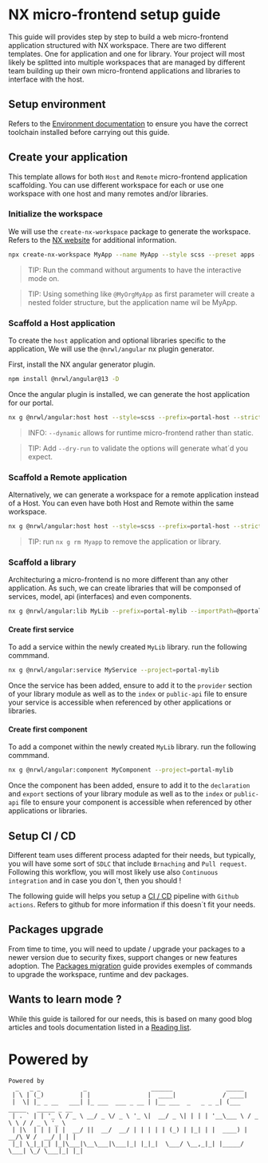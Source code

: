 # **NX micro-frontend setup guide**

This guide will provides step by step to build a web micro-frontend application structured with NX workspace. There are two different templates. One for application and one for library. Your project will most likely be splitted into multiple workspaces that are managed by different team building up their own micro-frontend applications and libraries to interface with the host.

## **Setup environment**

Refers to the [Environment documentation](https://github.com/NineteenSevenFour/template-portal-app/blob/main/ENVIRONMENT.md) to ensure you have the correct toolchain installed before carrying out this guide.

## **Create your application**

This template allows for both `Host` and `Remote` micro-frontend application scaffolding. You can use different workspace for each or use one workspace with one host and many remotes and/or libraries.

### **Initialize the workspace**

We will use the `create-nx-workspace` package to generate the workspace. Refers to the [NX website](https://nx.dev/nx/create-nx-workspace) for additional information.

```bash
npx create-nx-workspace MyApp --name MyApp --style scss --preset apps --nxCloud false --skipGit true --ci github
```

> TIP: Run the command without arguments to have the interactive mode on.

> TIP: Using something like `@MyOrgMyApp` as first parameter will create a nested folder structure, but the application name wil be MyApp.

### **Scaffold a Host application**

To create the `host` application and optional libraries specific to the application, We will use the `@nrwl/angular` nx plugin generator.

First, install the NX angular generator plugin.

```bash
npm install @nrwl/angular@13 -D
```

Once the angular plugin is installed, we can generate the host application for our portal.

```bash
nx g @nrwl/angular:host host --style=scss --prefix=portal-host --strict --dynamic --backendProject=http://localhost:9999/api --port 8100
```

> INFO: `--dynamic` allows for runtime micro-frontend rather than static.

> TIP: Add `--dry-run` to validate the options will generate what´d you expect.

### **Scaffold a Remote application**

Alternatively, we can generate a workspace for a remote application instead of a Host. You can even have both Host and Remote within the same workspace.

```bash
nx g @nrwl/angular:host host --style=scss --prefix=portal-host --strict --dynamic --backendProject=http://localhost:9999/api --port 8100
```

> TIP: run `nx g rm Myapp` to remove the application or library.

### **Scaffold a library**

Architecturing a micro-frontend is no more different than any other application. As such, we can create libraries that will be componsed of services, model, api (interfaces) and even components.

```bash
nx g @nrwl/angular:lib MyLib --prefix=portal-mylib --importPath=@portal/mylib --buildable --strict
```

#### **Create first service**

To add a service within the newly created `MyLib` library. run the following commmand.

```bash
nx g @nrwl/angular:service MyService --project=portal-mylib
```

Once the service has been added, ensure to add it to the `provider` section of your library module as well as to the `index` or `public-api` file to ensure your service is accessible when referenced by other applications or libraries.

#### **Create first component**

To add a componet within the newly created `MyLib` library. run the following commmand.

```bash
nx g @nrwl/angular:component MyComponent --project=portal-mylib
```

Once the component has been added, ensure to add it to the `declaration` and `export` sections of your library module as well as to the `index` or `public-api` file to ensure your component is accessible when referenced by other applications or libraries.

## **Setup CI / CD**

Different team uses different process adapted for their needs, but typically, you will have some sort of `SDLC` that include `Brnaching` and `Pull request`. Following this workflow, you will most likely use also `Continuous integration` and in case you don´t, then you should !

The following guide will helps you setup a [CI / CD](https://github.com/NineteenSevenFour/template-portal-app/blob/main/CI-CD.md) pipeline with `Github actions`. Refers to github for more information if this doesn´t fit your needs.

## **Packages upgrade**

From time to time, you will need to update / upgrade your packages to a newer version due to security fixes, support changes or new features adoption. The [Packages migration](https://github.com/NineteenSevenFour/template-portal-app/blob/main/MIGRATION.md) guide provides exemples of commands to upgrade the workspace, runtime and dev packages.

## **Wants to learn mode ?**

While this guide is tailored for our needs, this is based on many good blog articles and tools documentation listed in a [Reading list](https://github.com/NineteenSevenFour/template-portal-app/blob/main/REFERENCES.md).

# Powered by

``` 
Powered by
  _   _ _            _                  ______               _____                      
 | \ | (_)          | |                |  ____|             / ____|                     
 |  \| |_ _ __   ___| |_ ___  ___ _ __ | |__ ___  _   _ _ _| (___   _____   _____ _ __  
 | . ` | | '_ \ / _ \ __/ _ \/ _ \ '_ \|  __/ _ \| | | | '__\___ \ / _ \ \ / / _ \ '_ \ 
 | |\  | | | | |  __/ ||  __/  __/ | | | | | (_) | |_| | |  ____) |  __/\ V /  __/ | | |
 |_| \_|_|_| |_|\___|\__\___|\___|_| |_|_|  \___/ \__,_|_| |_____/ \___| \_/ \___|_| |_|
```
